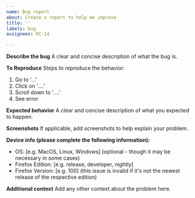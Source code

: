 ```yaml
---
name: Bug report
about: Create a report to help me improve
title: ''
labels: bug
assignees: RC-14

---
```


**Describe the bug**
A clear and concise description of what the bug is.

**To Reproduce**
Steps to reproduce the behavior:
1. Go to '...'
2. Click on '....'
3. Scroll down to '....'
4. See error

**Expected behavior**
A clear and concise description of what you expected to happen.

**Screenshots**
If applicable, add screenshots to help explain your problem.

**Device info (please complete the following information):**
 - OS: [e.g. MacOS, Linux, Windows] (optional - though it may be necessary in some cases)
 - Firefox Edition: [e.g. release, developer, nightly]
 - Firefox Version: [e.g. 100] (this issue is invalid if it's not the newest release of the respective edition)

**Additional context**
Add any other context about the problem here.
